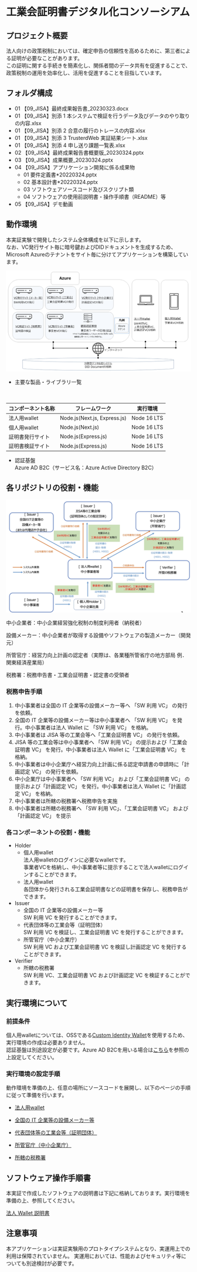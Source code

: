 # 工業会証明書デジタル化コンソーシアム

## プロジェクト概要
法人向けの政策税制においては、確定申告の信頼性を高めるために、第三者による証明が必要なことがあります。  
この証明に関する手続きを簡素化し、関係者間のデータ共有を促進することで、政策税制の運用を効率化し、活用を促進することを目指しています。

## フォルダ構成

-   01 【09_JISA】最終成果報告書\_20230323.docx
-   01 【09_JISA】別添 1 本システムで検証を行うデータ及びデータのやり取りの内容.xlsx
-   01 【09_JISA】別添 2 合意の履行のトレースの内容.xlsx
-   01 【09_JISA】別添 3 TrusterdWeb 実証結果シート.xlsx
-   01 【09_JISA】別添 4 申し送り課題一覧表.xlsx
-   02 【09_JISA】最終成果報告書概要版\_20230324.pptx
-   03 【09_JISA】成果概要\_20230324.pptx
-   04 【09_JISA】アプリケーション開発に係る成果物
    -   01 要件定義書\*20220324.pptx
    -   02 基本設計書\*20220324.pptx
    -   03 ソフトウェアソースコード及びスクリプト類
    -   04 ソフトウェアの使用前説明書・操作手順書（README）等
-   05 【09_JISA】デモ動画

## 動作環境
本実証実験で開発したシステム全体構成を以下に示します。  
なお、VC発行サイト毎に暗号鍵およびDIDドキュメントを生成するため、Microsoft Azureのテナントをサイト毎に分けてアプリケーションを構築しています。

![実験環境](./assets/実験環境.png)

* 主要な製品・ライブラリ一覧
<table>
  <thead>
    <tr>
      <th>コンポーネント名称</th> <th>フレームワーク</th>　 <th>実行環境</th>
    </tr>
  </thead>
  <tr>
    <td> 法人用wallet </td> <td>Node.js(Next.js, Express.js)</td><td> Node 16 LTS </td>
  </tr>
    <tr>
    <td> 個人用wallet </td> <td>Node.js(Next.js)</td><td> Node 16 LTS </td>
  </tr>
    <tr>
    <td> 証明書発行サイト </td> <td>Node.js(Express.js)</td><td> Node 16 LTS </td>
  </tr>
    <tr>
    <td> 証明書検証サイト </td> <td>Node.js(Express.js)</td><td> Node 16 LTS </td>
  </tr>
</table>

* 認証基盤  
  Azure AD B2C（サービス名：Azure Active Directory B2C）
​
## 各リポジトリの役割・機能

![データスキーム図](./assets/データスキーム図.jpg)

中小企業者：中小企業経営強化税制の制度利用者（納税者）

設備メーカー：中小企業者が取得する設備やソフトウェアの製造メーカー（開発元）

所管官庁：経営力向上計画の認定者（実際は、各業種所管省庁の地方部局 例．関東経済産業局）

税務署：税務申告書・工業会証明書・認定書の受領者

### 税務申告手順
1.	中小事業者は全国の IT 企業等の設備メーカー等へ 「SW 利用 VC」 の発行を依頼。  
2.	全国の IT 企業等の設備メーカー等は中小事業者へ 「SW 利用 VC」 を発行。中小事業者は法人 Wallet に 「SW 利用 VC」 を格納。  
3.	中小事業者は JISA 等の工業会等へ「工業会証明書 VC」 の発行を依頼。  
4.	JISA 等の工業会等は中小事業者へ 「SW 利用 VC」 の提示および「工業会証明書 VC」 を発行。中小事業者は法人 Wallet に「工業会証明書 VC」 を格納。  
5.	中小事業者は中小企業庁へ経営力向上計画に係る認定申請書の申請時に「計画認定 VC」 の発行を依頼。  
6.	中小企業庁は中小事業者へ 「SW 利用 VC」 および「工業会証明書 VC」 の提示および「計画認定 VC」 を発行。中小事業者は法人 Wallet に「計画認定 VC」 を格納。  
7.	中小事業者は所轄の税務署へ税務申告を実施  
8.	中小事業者は所轄の税務署へ 「SW 利用 VC」、「工業会証明書 VC」 および「計画認定 VC」 を提示  

### 各コンポーネントの役割・機能

* Holder  
  * 個人用wallet  
  法人用walletのログインに必要なwalletです。  
  事業者VCを格納し、中小事業者等に提示することで法人walletにログインすることができます。  
  * 法人用wallet  
  各団体から発行される工業会証明書などの証明書を保存し、税務申告ができます。  
* Issuer  
  * 全国の IT 企業等の設備メーカー等  
  SW 利用 VC を発行することができます。
  * 代表団体等の工業会等（証明団体）  
  SW 利用 VC を検証し、工業会証明書 VC を発行することができます。
  * 所管官庁（中小企業庁）  
  SW 利用 VC および工業会証明書 VC を検証し計画認定 VC を発行することができます。
* Verifier  
  * 所轄の税務署  
  SW 利用 VC、工業会証明書 VC および計画認定 VC を検証することができます。

## 実行環境について

### 前提条件
個人用walletについては、OSSである[Custom Identity Wallet](https://github.com/did-developer-community/custom-identity-wallet)を使用するため、実行環境の作成は必要ありません。  
認証基盤は別途設定が必要です。Azure AD B2Cを用いる場合は[こちら](https://github.com/Azure-Samples/active-directory-verifiable-credentials/tree/main/B2C)を参照の上設定してください。

### 実行環境の設定手順

動作環境を準備の上、任意の場所にソースコードを展開し、以下のページの手順に従って準備を行います。

* [法人用wallet](https://github.com/09-JISA/corp-wallet)

* [全国の IT 企業等の設備メーカー等](https://github.com/09-JISA/issuer-web-maker#setup)

* [代表団体等の工業会等（証明団体）](https://github.com/09-JISA/issuer-web-jisa#setup)

* [所管官庁（中小企業庁）](https://github.com/09-JISA/issuer-web-agency#setup)

* [所轄の税務署](https://github.com/09-JISA/verifier-web-taxoffice#setup)

## ソフトウェア操作手順書
本実証で作成したソフトウェアの説明書は下記に格納しております。実行環境を準備の上、参照してください。

[法人 Wallet 説明書](./04_%E3%80%9009_JISA%E3%80%91%E3%82%A2%E3%83%97%E3%83%AA%E3%82%B1%E3%83%BC%E3%82%B7%E3%83%A7%E3%83%B3%E9%96%8B%E7%99%BA%E3%81%AB%E4%BF%82%E3%82%8B%E6%88%90%E6%9E%9C%E7%89%A9/04_%E3%82%BD%E3%83%95%E3%83%88%E3%82%A6%E3%82%A7%E3%82%A2%E3%81%AE%E4%BD%BF%E7%94%A8%E5%89%8D%E8%AA%AC%E6%98%8E%E6%9B%B8%E3%83%BB%E6%93%8D%E4%BD%9C%E6%89%8B%E9%A0%86%E6%9B%B8%EF%BC%88README%EF%BC%89%E7%AD%89/法人Wallet説明書.pdf)



## 注意事項

本アプリケーションは実証実験用のプロトタイプシステムとなり、実運用上での利用は保障されていません。
実運用においては、性能およびセキュリティ等についても別途検討が必要です。
​
​
